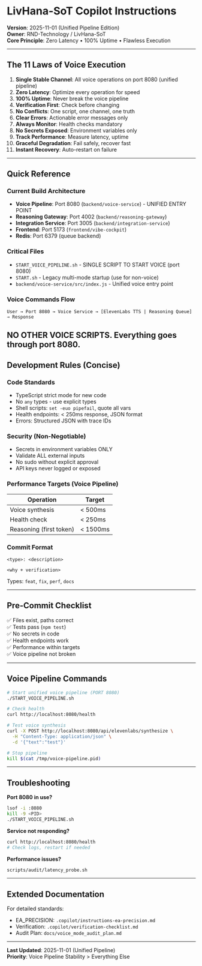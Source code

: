 # LivHana-SoT Copilot Instructions

**Version**: 2025-11-01 (Unified Pipeline Edition)  
**Owner**: RND-Technology / LivHana-SoT  
**Core Principle**: Zero Latency • 100% Uptime • Flawless Execution

---

## The 11 Laws of Voice Execution

1. **Single Stable Channel**: All voice operations on port 8080 (unified pipeline)
2. **Zero Latency**: Optimize every operation for speed
3. **100% Uptime**: Never break the voice pipeline
4. **Verification First**: Check before changing
5. **No Conflicts**: One script, one channel, one truth
6. **Clear Errors**: Actionable error messages only
7. **Always Monitor**: Health checks mandatory
8. **No Secrets Exposed**: Environment variables only
9. **Track Performance**: Measure latency, uptime
10. **Graceful Degradation**: Fail safely, recover fast
11. **Instant Recovery**: Auto-restart on failure

---

## Quick Reference

### Current Build Architecture
- **Voice Pipeline**: Port 8080 (`backend/voice-service`) - UNIFIED ENTRY POINT
- **Reasoning Gateway**: Port 4002 (`backend/reasoning-gateway`)
- **Integration Service**: Port 3005 (`backend/integration-service`)
- **Frontend**: Port 5173 (`frontend/vibe-cockpit`)
- **Redis**: Port 6379 (queue backend)

### Critical Files
- `START_VOICE_PIPELINE.sh` - SINGLE SCRIPT TO START VOICE (port 8080)
- `START.sh` - Legacy multi-mode startup (use for non-voice)
- `backend/voice-service/src/index.js` - Unified voice entry point

### Voice Commands Flow
```
User → Port 8080 → Voice Service → [ElevenLabs TTS | Reasoning Queue] → Response
```

**NO OTHER VOICE SCRIPTS**. Everything goes through port 8080.
---

## Development Rules (Concise)

### Code Standards
- TypeScript strict mode for new code
- No `any` types - use explicit types
- Shell scripts: `set -euo pipefail`, quote all vars
- Health endpoints: < 250ms response, JSON format
- Errors: Structured JSON with trace IDs

### Security (Non-Negotiable)
- Secrets in environment variables ONLY
- Validate ALL external inputs
- No sudo without explicit approval
- API keys never logged or exposed

### Performance Targets (Voice Pipeline)
| Operation | Target |
|-----------|--------|
| Voice synthesis | < 500ms |
| Health check | < 250ms |
| Reasoning (first token) | < 1500ms |

### Commit Format
```
<type>: <description>

<why + verification>
```
Types: `feat`, `fix`, `perf`, `docs`

---

## Pre-Commit Checklist

✅ Files exist, paths correct  
✅ Tests pass (`npm test`)  
✅ No secrets in code  
✅ Health endpoints work  
✅ Performance within targets  
✅ Voice pipeline not broken  

---

## Voice Pipeline Commands

```bash
# Start unified voice pipeline (PORT 8080)
./START_VOICE_PIPELINE.sh

# Check health
curl http://localhost:8080/health

# Test voice synthesis
curl -X POST http://localhost:8080/api/elevenlabs/synthesize \
  -H "Content-Type: application/json" \
  -d '{"text":"test"}'

# Stop pipeline
kill $(cat /tmp/voice-pipeline.pid)
```

---

## Troubleshooting

**Port 8080 in use?**
```bash
lsof -i :8080
kill -9 <PID>
./START_VOICE_PIPELINE.sh
```

**Service not responding?**
```bash
curl http://localhost:8080/health
# Check logs, restart if needed
```

**Performance issues?**
```bash
scripts/audit/latency_probe.sh
```

---

## Extended Documentation

For detailed standards:
- EA_PRECISION: `.copilot/instructions-ea-precision.md`
- Verification: `.copilot/verification-checklist.md`
- Audit Plan: `docs/voice_mode_audit_plan.md`

---

**Last Updated**: 2025-11-01 (Unified Pipeline)  
**Priority**: Voice Pipeline Stability > Everything Else

